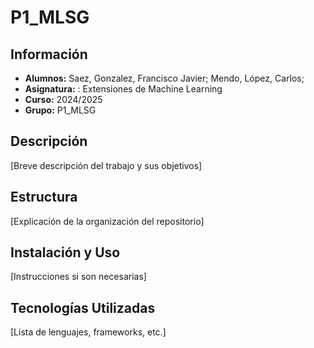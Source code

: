 # P1_MLSG

## Información
- **Alumnos:** Saez, Gonzalez, Francisco Javier; Mendo, López, Carlos;
- **Asignatura:** : Extensiones de Machine Learning
- **Curso:** 2024/2025
- **Grupo:** P1_MLSG
## Descripción
[Breve descripción del trabajo y sus objetivos]
## Estructura
[Explicación de la organización del repositorio]
## Instalación y Uso
[Instrucciones si son necesarias]
## Tecnologías Utilizadas
[Lista de lenguajes, frameworks, etc.]

